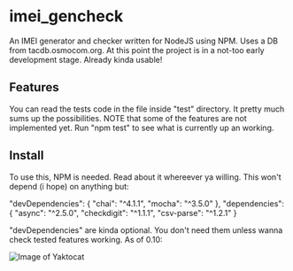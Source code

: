 # imei_gencheck
An IMEI generator and checker written for NodeJS using NPM. Uses a DB from tacdb.osmocom.org.
At this point the project is in a not-too early development stage. Already kinda usable!

## Features
You can read the tests code in the file inside "test" directory. It pretty much sums up the possibilities.
NOTE that some of the features are not implemented yet. Run "npm test" to see what is currently up an working.

## Install
To use this, NPM is needed. Read about it whereever ya willing.
This won't depend (i hope) on anything but:

"devDependencies": {
  "chai": "^4.1.1",
  "mocha": "^3.5.0"
},
"dependencies": {
  "async": "^2.5.0",
  "checkdigit": "^1.1.1",
  "csv-parse": "^1.2.1"
}

"devDependencies" are kinda optional. You don't need them unless wanna check tested features working.
As of 0.10:

![Image of Yaktocat](https://user-images.githubusercontent.com/31159979/29488858-f80aa51e-851b-11e7-87c3-4471a01e8fb8.PNG)
